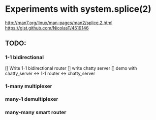 # Experiments with system.splice(2)
http://man7.org/linux/man-pages/man2/splice.2.html
https://gist.github.com/NicolasT/4519146

## TODO:
### 1-1 bidirectional
[] Write 1-1 bidirectional router
[] write chatty server
[] demo with chatty_server <-> 1-1 router <-> chatty_server

### 1-many multiplexer

### many-1 demultiplexer

### many-many smart router


